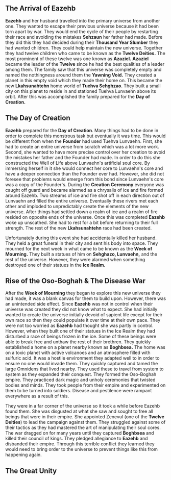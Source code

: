 ## The Arrival of Eazehb

**Eazehb** and her husband travelled into the primary universe from another one. They wanted to escape their previous universe because it had been torn apart by war. They would end the cycle of their people by restarting their race and avoiding the mistakes **Sehzaun** her father had made. Before they did this they had decided during their **Thousand Year Slumber** they had wanted children. They could help maintain the new universe. Together they had twelve children who came to be known as the **Twelve Deities.** The most prominent of these twelve was one known as **Azaziel.** **Azaziel** became the leader of the **Twelve** since he had the best qualities of a leader among them. The family saw that this universe was completely empty and named the nothingness around them the **Yawning Void.** They created a planet in this empty void which they made their home on. This became the new **Lkahsunahtehn** home world of **Tuehva Sehghzao**.  They built a small city on this planet to reside in and stationed Tuehva Lunvaehn above its orbit. After this was accomplished the family prepared for the **Day of Creation.**   
## The Day of Creation

**Eazehb** prepared for the **Day of Creation**. Many things had to be done in order to complete this monstrous task but eventually it was time. This would be different from when the **Founder** had used Tuehva Lunvaehn. First, she had to create an entire universe from scratch which was a lot more work. Second, she wanted to have more precise control over her creation to avoid the mistakes her father and the Founder had made. In order to do this she constructed the Well of Life above Lunvaehn's artificial soul core. By immersing herself in it she would connect her core to Lunvaehn's core and have a deeper connection than the Founder ever had. However, she did not foresee that problems would emerge from this bond since Lunvaehn's core was a copy of the Founder's. During the **Creation Ceremony** everyone was caught off guard and became alarmed as a chrysalis of ice and fire formed around Eazehb. Two streams of ice and fire shot off in each direction out of Lunvaehn and filled the entire universe. Eventually these rivers met each other and imploded to unpredictably create the elements of the new universe. After things had settled down a realm of ice and a realm of fire resided on opposite ends of the universe. Once this was completed **Eazehb** woke up unscathed. She had to rest for a bit before returning to their full strength. The rest of the new **Lkahsunahtehn** race had been created.

Unfortunately during this event she had accidentally killed her husband. They held a great funeral in their city and sent his body into space. They mourned for the next week in what came to be known as the **Week of Mourning.** They built a statues of him on **Sehghazo, Lunvaehn,** and the rest of the universe. However, they were alarmed when something destroyed one of their statues in the **Ice Realm.** 

## Rise of the Oso-Boghah & The Disease War 

After the **Week of Mourning** they began to explore this new universe they had made, it was a blank canvas for them to build upon. However, there was an unintended side effect. Since **Eazehb** was not in control when their universe was created they did not know what to expect. She had initially wanted to create the universe initially devoid of sapient life except for their own race so then they could populate it over time at their own pace. They were not too worried as **Eazehb** had thought she was partly in control. However, when they built one of their statues in the Ice Realm they had disturbed a race of beings frozen in the ice. Some of these beings were able to break free and unthaw the rest of their brethren. They quickly established a home on a planet nearby known as **Boghbsea.** The home was on a toxic planet with active volcanoes and an atmosphere filled with sulfuric acid. It was a hostile environment they adapted well to in order to ensure no one would invade them.  They quickly captured and tamed the large Omnidens that lived nearby. They used these to travel from system to system as they expanded their conquest. They formed the Oso-Boghah empire. They practiced dark magic and unholy ceremonies that twisted bodies and minds. They took people from their empire and experimented on them to be turned into soldiers. Disease and pestilence were rampant everywhere as a result of this. 

They were in a far corner of the universe so it took a while before Eazehb found them. She was disgusted at what she saw and sought to free all beings that were in their empire. She appointed Zenevul (one of the **Twelve Deities**) to lead the campaign against them. They struggled against some of their tactics as they had mastered the art of manipulating their soul cores. The war dragged on for many years until they captured **Boghbsea** and killed their council of kings. They pledged allegiance to **Eazehb** and disbanded their empire. Through this terrible conflict they learned they would need to bring order to the universe to prevent things like this from happening again. 

## The Great Unity
